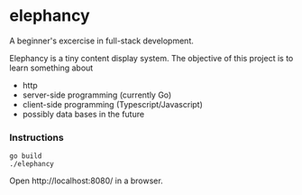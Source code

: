 # elephancy

A beginner's excercise in full-stack development.

Elephancy is a tiny content display system. The objective of this project is
to learn something about

* http
* server-side programming (currently Go)
* client-side programming (Typescript/Javascript)
* possibly data bases in the future

### Instructions

```
go build
./elephancy
```

Open http://localhost:8080/ in a browser.

